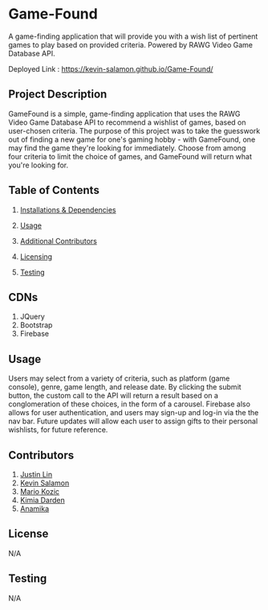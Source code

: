 # Game-Found
A game-finding application that will provide you with a wish list of pertinent games to play based on provided criteria. Powered by RAWG Video Game Database API.

Deployed Link : https://kevin-salamon.github.io/Game-Found/

## Project Description 

GameFound is a simple, game-finding application that uses the RAWG Video Game Database API to recommend a wishlist of games, based on user-chosen criteria. The purpose of this project was to take the guesswork out of finding a new game for one's gaming hobby - with GameFound, one may find the game they're looking for immediately. Choose from among four criteria to limit the choice of games, and GameFound will return what you're looking for.

## Table of Contents 

1. [Installations & Dependencies](##Installations-And-Dependencies)

2. [Usage](##Usage) 

3. [Additional Contributors](##Additional-Contributors)

4. [Licensing](##License) 

5. [Testing](##Testing)


## CDNs

1. JQuery
2. Bootstrap
3. Firebase

## Usage 

Users may select from a variety of criteria, such as platform (game console), genre, game length, and release date. By clicking the submit button, the custom call to the API will return a result based on a conglomeration of these choices, in the form of a carousel. Firebase also allows for user authentication, and users may sign-up and log-in via the the nav bar. Future updates will allow each user to assign gifts to their personal wishlists, for future reference.

## Contributors 

1. [Justin Lin](https://github.com/Chih-Chien-Lin)
2. [Kevin Salamon](https://github.com/kevin-salamon)
3. [Mario Kozic](https://github.com/KunZizinho)
4. [Kimia Darden](https://github.com/kimiadarden)
5. [Anamika](https://github.com/anam2028)


## License 

N/A

## Testing 

N/A
